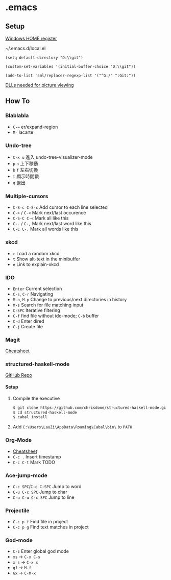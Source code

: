 # .emacs #

## Setup ##
[Windows HOME register](http://www.emacswiki.org/emacs/MsWindowsRegistry)

~/.emacs.d/local.el
```elisp
(setq default-directory "D:\\git")

(custom-set-variables '(initial-buffer-choice "D:\\git"))

(add-to-list 'sml/replacer-regexp-list '("^G:/" ":Git:"))
```

[DLLs needed for picture viewing](https://code.google.com/p/emacs4win/source/browse/#git%2Fdlls)

## How To ##
### Blablabla ###
* `C-=` er/expand-region
* `M-` lacarte

### Undo-tree ###
* `C-x u` 進入 undo-tree-visualizer-mode
* `p` `n` 上下移動
* `b` `f` 左右切換
* `t` 顯示時間戳
* `q` 退出

### Multiple-cursors ###
* `C-S-c C-S-c` Add cursor to each line selected
* `C->` / `C-<` Mark next/last occurence
* `C-S-C C-<` Mark all like this
* `C-.` / `C-,` Mark next/last word like this
* `C-C C-,` Mark all words like this

### xkcd ###
* `r` Load a random xkcd
* `t` Show alt-text in the minibuffer
* `e` Link to explain-xkcd

### IDO ###
* `Enter` Current selection
* `C-s`, `C-r` Navigating
* `M-n`, `M-p` Change to previous/next directories in history
* `M-s` Search for file matching input
* `C-SPC` Iterative filtering
* `C-f` find file without ido-mode; `C-b` buffer
* `C-d` Enter dired
* `C-j` Create file

### Magit ###
[Cheatsheet](http://daemianmack.com/magit-cheatsheet.html)


### structured-haskell-mode ###
[GitHub Repo](https://github.com/chrisdone/structured-haskell-mode)

#### Setup ####
1. Compile the executive

   ```bash
   $ git clone https://github.com/chrisdone/structured-haskell-mode.git
   $ cd structured-haskell-mode
   $ cabal install
   ```
2. Add `C:\Users\LauZi\AppData\Roaming\Cabal\bin\` to `PATH`

### Org-Mode ###
* [Cheatsheet](http://emacsclub.github.io/html/org_tutorial.html)
* `C-c .` Insert timestamp
* `C-c C-t` Mark TODO

### Ace-jump-mode ###
* `C-c SPC`/`C-c C-SPC` Jump to word
* `C-u C-c SPC` Jump to char
* `C-u C-u C-c SPC` Jump to line

### Projectile ###
* `C-c p f` Find file in project
* `C-c p g` Find text matches in project

### God-mode ###
* `C-z` Enter global god mode
* `xs` -> `C-x C-s`
* `x s` -> `C-x s`
* `gf` -> `M-f`
* `Gx` -> `C-M-x`
